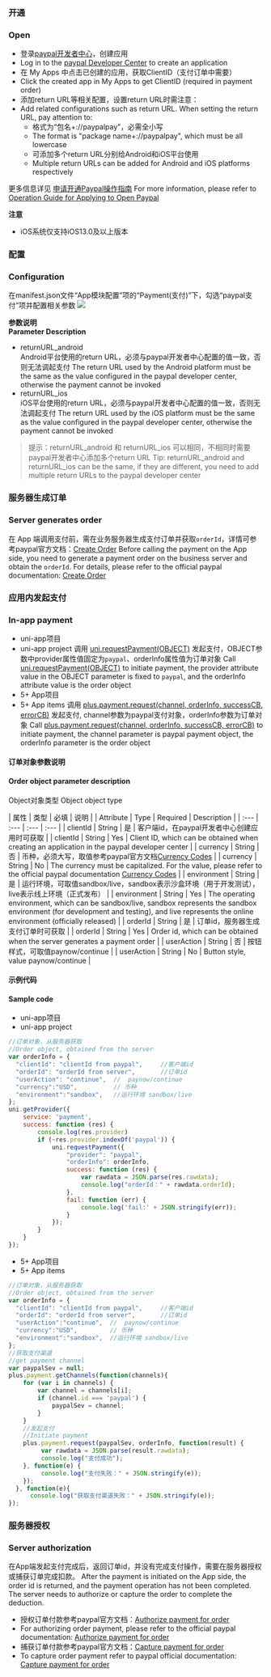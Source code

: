 ### 开通  
### Open
- 登录[paypal开发者中心](https://developer.paypal.com/developer/applications)，创建应用
- Log in to the [paypal Developer Center](https://developer.paypal.com/developer/applications) to create an application
- 在 My Apps 中点击已创建的应用，获取ClientID（支付订单中需要）
- Click the created app in My Apps to get ClientID (required in payment order)
- 添加return URL等相关配置，设置return URL时需注意：
- Add related configurations such as return URL. When setting the return URL, pay attention to:
  + 格式为“包名+://paypalpay”，必需全小写
  + The format is "package name+://paypalpay", which must be all lowercase
  + 可添加多个return URL分别给Android和iOS平台使用
  + Multiple return URLs can be added for Android and iOS platforms respectively

更多信息详见 [申请开通Paypal操作指南](https://uniapp.dcloud.io/app-payment-paypal-open)
For more information, please refer to [Operation Guide for Applying to Open Paypal](https://uniapp.dcloud.io/app-payment-paypal-open)

**注意**
- iOS系统仅支持iOS13.0及以上版本

### 配置  
### Configuration
在manifest.json文件“App模块配置”项的“Payment(支付)”下，勾选“paypal支付”项并配置相关参数
![](https://native-res.dcloud.net.cn/images/uniapp/payment/paypal_setup_manifest_info.png)

**参数说明**  
**Parameter Description**  
- returnURL_android  
Android平台使用的return URL，必须与paypal开发者中心配置的值一致，否则无法调起支付
The return URL used by the Android platform must be the same as the value configured in the paypal developer center, otherwise the payment cannot be invoked
- returnURL_ios  
iOS平台使用的return URL，必须与paypal开发者中心配置的值一致，否则无法调起支付
The return URL used by the iOS platform must be the same as the value configured in the paypal developer center, otherwise the payment cannot be invoked

> 提示：returnURL_android 和 returnURL_ios 可以相同，不相同时需要paypal开发者中心添加多个return URL
> Tip: returnURL_android and returnURL_ios can be the same, if they are different, you need to add multiple return URLs to the paypal developer center


### 服务器生成订单
### Server generates order
在 App 端调用支付前，需在业务服务器生成支付订单并获取`orderId`，详情可参考paypal官方文档：[Create Order](https://developer.paypal.com/api/orders/v2/#orders_create)
Before calling the payment on the App side, you need to generate a payment order on the business server and obtain the `orderId`. For details, please refer to the official paypal documentation: [Create Order](https://developer.paypal.com/api/orders/v2/#orders_create )


### 应用内发起支付
### In-app payment

- uni-app项目  
- uni-app project
调用 [uni.requestPayment(OBJECT)](https://uniapp.dcloud.io/api/plugins/payment?id=requestpayment) 发起支付，OBJECT参数中provider属性值固定为`paypal`、orderInfo属性值为订单对象
Call [uni.requestPayment(OBJECT)](https://uniapp.dcloud.io/api/plugins/payment?id=requestpayment) to initiate payment, the provider attribute value in the OBJECT parameter is fixed to `paypal`, and the orderInfo attribute value is the order object
- 5+ App项目  
- 5+ App items
调用 [plus.payment.request(channel, orderInfo, successCB, errorCB)](https://www.html5plus.org/doc/zh_cn/payment.html#plus.payment.request) 发起支付, channel参数为paypal支付对象，orderInfo参数为订单对象
Call [plus.payment.request(channel, orderInfo, successCB, errorCB)](https://www.html5plus.org/doc/zh_cn/payment.html#plus.payment.request) to initiate payment, the channel parameter is paypal payment object, the orderInfo parameter is the order object

#### 订单对象参数说明  
#### Order object parameter description
Object对象类型
Object object type

| 属性 | 类型 | 必填 | 说明 |
| Attribute | Type | Required | Description |
| :--- | :--- | :--- | :--- |
| clientId | String | 是 | 客户端id，在paypal开发者中心创建应用时可获取 |
| clientId | String | Yes | Client ID, which can be obtained when creating an application in the paypal developer center |
| currency | String | 否 | 币种，必须大写，取值参考paypal官方文档[Currency Codes](https://developer.paypal.com/docs/api/reference/currency-codes/) |
| currency | String | No | The currency must be capitalized. For the value, please refer to the official paypal documentation [Currency Codes](https://developer.paypal.com/docs/api/reference/currency-codes/) |
| environment | String | 是 | 运行环境，可取值sandbox/live，sandbox表示沙盒环境（用于开发测试），live表示线上环境（正式发布） |
| environment | String | Yes | The operating environment, which can be sandbox/live, sandbox represents the sandbox environment (for development and testing), and live represents the online environment (officially released) |
| orderId | String | 是 | 订单id，服务器生成支付订单时可获取 |
| orderId | String | Yes | Order id, which can be obtained when the server generates a payment order |
| userAction | String | 否 | 按钮样式，可取值paynow/continue |
| userAction | String | No | Button style, value paynow/continue |


#### 示例代码  
#### Sample code
- uni-app项目  
- uni-app project
``` js
//订单对象，从服务器获取
//Order object, obtained from the server
var orderInfo = {
  "clientId": "clientId from paypal",     //客户端id
  "orderId": "orderId from server",       //订单id
  "userAction": "continue",  //  paynow/continue
  "currency":"USD",          // 币种  
  "environment":"sandbox",   //运行环境 sandbox/live
};
uni.getProvider({
    service: 'payment',
    success: function (res) {
        console.log(res.provider)
        if (~res.provider.indexOf('paypal')) {
            uni.requestPayment({
                "provider": "paypal", 
                "orderInfo": orderInfo,
                success: function (res) {
                    var rawdata = JSON.parse(res.rawdata);
                    console.log("orderId：" + rawdata.orderId);
                },
                fail: function (err) {
                    console.log('fail:' + JSON.stringify(err));
                }
            });
        }
    }
});
```

- 5+ App项目  
- 5+ App items
``` js    
//订单对象，从服务器获取
//Order object, obtained from the server
var orderInfo = {
  "clientId": "clientId from paypal",     //客户端id
  "orderId": "orderId from server",       //订单id
  "userAction":"continue",  //  paynow/continue
  "currency":"USD",         // 币种  
  "environment":"sandbox",  //运行环境 sandbox/live
};
//获取支付渠道
//get payment channel
var paypalSev = null;
plus.payment.getChannels(function(channels){
    for (var i in channels) {
        var channel = channels[i];
        if (channel.id === 'paypal') {
            paypalSev = channel;
        }
    }
    //发起支付
    //Initiate payment
    plus.payment.request(paypalSev, orderInfo, function(result) {
         var rawdata = JSON.parse(result.rawdata);
         console.log("支付成功");
    }, function(e) {
         console.log("支付失败：" + JSON.stringify(e));
    });
  }, function(e){
      console.log("获取支付渠道失败：" + JSON.stringify(e));
});
```


### 服务器授权  
### Server authorization
在App端发起支付完成后，返回订单id，并没有完成支付操作，需要在服务器授权或捕获订单完成扣款。
After the payment is initiated on the App side, the order id is returned, and the payment operation has not been completed. The server needs to authorize or capture the order to complete the deduction.
- 授权订单付款参考paypal官方文档：[Authorize payment for order](https://developer.paypal.com/api/orders/v2/#orders_authorize)  
- For authorizing order payment, please refer to the official paypal documentation: [Authorize payment for order](https://developer.paypal.com/api/orders/v2/#orders_authorize)
- 捕获订单付款参考paypal官方文档：[Capture payment for order](https://developer.paypal.com/api/orders/v2/#orders_capture)  
- To capture order payment refer to paypal official documentation: [Capture payment for order](https://developer.paypal.com/api/orders/v2/#orders_capture)


